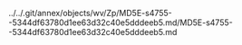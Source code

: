 ../../.git/annex/objects/wv/Zp/MD5E-s4755--5344df63780d1ee63d32c40e5dddeeb5.md/MD5E-s4755--5344df63780d1ee63d32c40e5dddeeb5.md